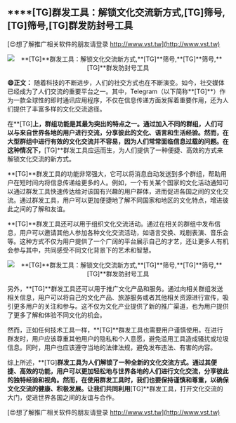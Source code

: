 ## ****[TG]**群发工具：解锁文化交流新方式,**[TG]**筛号,**[TG]**筛号,**[TG]**群发防封号工具**

[😍想了解推广相关软件的朋友请登录 http://www.vst.tw](http://www.vst.tw)

 <center><img src="https://vst.tw/MP4/tuiguang/png/1.png" alt="**[TG]**群发工具：解锁文化交流新方式,**[TG]**筛号,**[TG]**筛号,**[TG]**群发防封号工具"></center>

**😄正文：**
随着科技的不断进步，人们的社交方式也在不断演变。如今，社交媒体已经成为了人们交流的重要平台之一。其中，Telegram（以下简称**[TG]**）作为一款全球性的即时通讯应用程序，不仅在信息传递方面发挥着重要作用，还为人们提供了丰富多样的文化交流途径。

在**[TG]**上，群组功能是其最为突出的特点之一。通过加入不同的群组，人们可以与来自世界各地的用户进行交流，分享彼此的文化、语言和生活经验。然而，在大型群组中进行有效的文化交流并不容易，因为人们常常面临信息过载的问题。在这种情况下，**[TG]**群发工具应运而生，为人们提供了一种便捷、高效的方式来解锁文化交流的新方式。

**[TG]**群发工具的功能非常强大，它可以将消息自动发送到多个群组，帮助用户在短时间内将信息传递给更多的人。例如，一个有关某个国家的文化活动通知可以通过群发工具快速传达给对该国有兴趣的用户群体，进而促进各国之间的文化交流。通过群发工具，用户可以更加便捷地了解不同国家和地区的文化特点，增进彼此之间的了解和友谊。

**[TG]**群发工具还可以用于组织文化交流活动。通过在相关的群组中发布信息，用户可以邀请其他人参加各种文化交流活动，如语言交换、戏剧表演、音乐会等。这种方式不仅为用户提供了一个广阔的平台展示自己的才艺，还让更多人有机会参与其中，共同感受不同文化背景下的艺术和智慧。

 <center><img src="https://vst.tw/MP4/tuiguang/png/8.png" alt="**[TG]**群发工具：解锁文化交流新方式,**[TG]**筛号,**[TG]**筛号,**[TG]**群发防封号工具"></center>

另外，**[TG]**群发工具还可以用于推广文化产品和服务。通过向相关群组发送相关信息，用户可以将自己的文化产品、旅游服务或者其他相关资源进行宣传，吸引更多用户的关注和参与。这不仅为文化产业提供了新的推广渠道，也为用户提供了更多了解和体验不同文化的机会。

然而，正如任何技术工具一样，**[TG]**群发工具也需要用户谨慎使用。在进行群发时，用户应该尊重其他用户的隐私和个人意愿，避免滥用工具造成骚扰或垃圾信息。同时，用户也应该遵守当地的法律法规，避免发布违法、有害的内容。

综上所述，**[TG]**群发工具为人们解锁了一种全新的文化交流方式。通过其便捷、高效的功能，用户可以更加轻松地与世界各地的人们进行文化交流，分享彼此的独特经验和视角。然而，在使用群发工具时，我们也要保持谨慎和尊重，以确保文化交流的健康、积极发展。让我们共同利用**[TG]**群发工具，打开文化交流的大门，促进世界各国之间的友谊与合作。

[😍想了解推广相关软件的朋友请登录 http://www.vst.tw](http://www.vst.tw)




